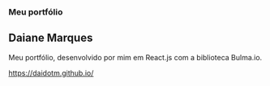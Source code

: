 ### Meu portfólio
## Daiane Marques

Meu portfólio, desenvolvido por mim em React.js com a biblioteca Bulma.io.

https://daidotm.github.io/
